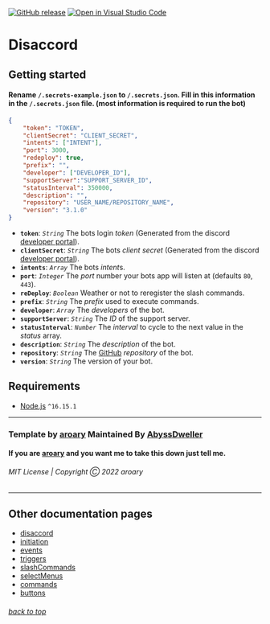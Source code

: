 [![GitHub release](https://img.shields.io/github/v/release/AbyssDweller/disaccord.svg)](https://GitHub.com/AbyssDweller/disaccord/releases/)
[![Open in Visual Studio Code](https://img.shields.io/badge/visualstudiocode-badge-blue.svg?logo=visual-studio-code)](https://open.vscode.dev/AbyssDweller/disaccord)

# Disaccord
## Getting started
#### Rename `/.secrets-example.json` to `/.secrets.json`. Fill in this information in the `/.secrets.json` file. (most information is required to run the bot)
```json
{
    "token": "TOKEN",
    "clientSecret": "CLIENT_SECRET",
    "intents": ["INTENT"],
    "port": 3000,
    "redeploy": true,
    "prefix": "",
    "developer": ["DEVELOPER_ID"],
    "supportServer":"SUPPORT_SERVER_ID",
    "statusInterval": 350000,
    "description": "",
    "repository": "USER_NAME/REPOSITORY_NAME",
    "version": "3.1.0"
}
```
* **`token`**: *`String`* The bots login *token* (Generated from the discord [developer portal](https://discord.com/developers/applications)).
* **`clientSecret`**: *`String`* The bots *client secret* (Generated from the discord [developer portal](https://discord.com/developers/applications)).
* **`intents`**: *`Array`* The bots *intent*s.
* **`port`**: *`Integer`* The *port* number your bots app will listen at (defaults `80`, `443`).
* **`reDeploy`**: *`Boolean`* Weather or not to reregister the slash commands.
* **`prefix`**: *`String`* The *prefix* used to execute commands.
* **`developer`**: *`Array`* The *developers* of the bot.
* **`supportServer`**: *`String`* The *ID* of the support server.
* **`statusInterval`**: *`Number`* The *interval* to cycle to the next value in the *status* array.
* **`description`**: *`String`* The *description* of the bot.
* **`repository`**: *`String`* The [GitHub](https://github.com) *repository* of the bot.
* **`version`**: *`String`* The version of your bot.
## Requirements
* [Node.js](https://nodejs.org/en/) `^16.15.1`

___
### Template by [aroary](https://github.com/aroary) Maintained By [AbyssDweller](https://github.com/AbyssDweller)

#### If you are [aroary](https://github.com/aroary) and you want me to take this down just tell me.

###### MIT License | Copyright Ⓒ 2022 aroary
___
## Other documentation pages
* [disaccord](https://github.com/AbyssDweller/disaccord#readme)
* [initiation](https://github.com/AbyssDweller/disaccord/blob/master/core/initiation/README.md)
* [events](https://github.com/AbyssDweller/disaccord/blob/master/core/bot/server/events/README.md)
* [triggers](https://github.com/AbyssDweller/disaccord/blob/master/core/bot/client/triggers/README.md)
* [slashCommands](https://github.com/AbyssDweller/disaccord/blob/master/core/bot/client/slashCommands#readme)
* [selectMenus](https://github.com/AbyssDweller/disaccord/blob/master/core/bot/client/selectMenus/README.md)
* [commands](https://github.com/AbyssDweller/disaccord/blob/master/core/bot/client/commands/README.md)
* [buttons](https://github.com/AbyssDweller/disaccord/blob/master/core/bot/client/buttons#readme)
###### [back to top](#disaccord)
